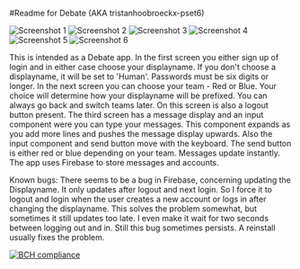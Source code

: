 #Readme for Debate (AKA tristanhoobroeckx-pset6)

![Screenshot 1](https://github.com/Tristanhx/tristanhoobroeckx-pset6/blob/master/doc/DebateScreenshot1.jpg?raw=true)
![Screenshot 2](https://github.com/Tristanhx/tristanhoobroeckx-pset6/blob/master/doc/DebateScreenshot2.jpg?raw=true)
![Screenshot 3](https://github.com/Tristanhx/tristanhoobroeckx-pset6/blob/master/doc/DebateScreenshot3.jpg?raw=true)
![Screenshot 4](https://github.com/Tristanhx/tristanhoobroeckx-pset6/blob/master/doc/DebateScreenshot4.jpg?raw=true)
![Screenshot 5](https://github.com/Tristanhx/tristanhoobroeckx-pset6/blob/master/doc/DebateScreenshot5.jpg?raw=true)
![Screenshot 6](https://github.com/Tristanhx/tristanhoobroeckx-pset6/blob/master/doc/DebateScreenshot6.jpg?raw=true)

This is intended as a Debate app. In the first screen you either sign up of login and in either case choose your displayname. If you don't choose a displayname, it will be set to 'Human'. Passwords must be six digits or longer. In the next screen you can choose your team - Red or Blue. Your choice will determine how your displayname will be prefixed. You can always go back and switch teams later. On this screen is also a logout button present. The third screen has a message display and an input component were you can type your messages. This component expands as you add more lines and pushes the message display upwards. Also the input component and send button move with the keyboard. The send button is either red or blue depending on your team. Messages update instantly. The app uses Firebase to store messages and accounts.

Known bugs:
There seems to be a bug in Firebase, concerning updating the Displayname. It only updates after logout and next login. So I force it to logout and login when the user creates a new account or logs in after changing the displayname. This solves the problem somewhat, but sometimes it still updates too late. I even make it wait for two seconds between logging out and in. Still this bug sometimes persists. A reinstall usually fixes the problem.

[![BCH compliance](https://bettercodehub.com/edge/badge/Tristanhx/tristanhoobroeckx-pset6?branch=master)](https://bettercodehub.com/)

